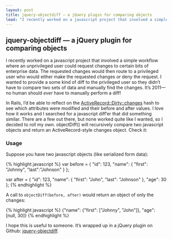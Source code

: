 ```yaml
---
layout: post
title: jquery-objectdiff — a jQuery plugin for comparing objects
lead: "I recently worked on a javascript project that involved a simple workflow where an unprivileged user could request changes to certain bits of enterprise data. The requested changes would then route to a privileged user who would either make the requested changes or deny the request. I wanted to provide a some kind of diff to the privileged user so they didn’t have to compare two sets of data and manually find the changes. It’s 2011—no human should ever have to manually perform a diff!"  
---
```

## jquery-objectdiff — a jQuery plugin for comparing objects

I recently worked on a javascript project that involved a simple workflow
where an unprivileged user could request changes to certain bits of enterprise
data. The requested changes would then route to a privileged user who would
either make the requested changes or deny the request. I wanted to provide a
some kind of diff to the privileged user so they didn’t have to compare two
sets of data and manually find the changes. It’s 2011—no human should *ever*
have to manually perform a diff!

In Rails, I’d be able to reflect on the [ActiveRecord::Dirty::changes](http://ar.rubyonrails.org/classes/ActiveRecord/Dirty.html#M000291)
hash to see which attributes were modified and their before and after values. I
love how it works and I searched for a javascript diff’er that did something
similar. There are a few out there, but none worked quite like I wanted, so I
decided to roll my own. objectDiff() will recursively compare two javascript
objects and return an ActiveRecord-style changes object. Check it:

### Usage

Suppose you have two javascript objects (like serialized form data):

{% highlight javascript %}
var before = {
  "id": 123,
  "name": {
    "first": "Johnny",
    "last":"Johnson"
  }
};

var after = {
  "id": 123,
  "name": {
    "first": "John",
    "last": "Johnson"
  },
  "age": 30
};
{% endhighlight %}

A call to `objectDiff(before, after)` would return an object of only the changes:

{% highlight javascript %}
{"name": {"first": ["Johnny", "John"]}, "age": [null, 30]}
{% endhighlight %}

I hope this is useful to someone. It’s wrapped up in a jQuery plugin on Github:
[jquery-objectdiff](https://github.com/cdinger/jquery-objectdiff).
